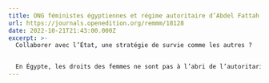 ```yaml
---
title: ONG féministes égyptiennes et régime autoritaire d’Abdel Fattah al-Sissi
url: https://journals.openedition.org/remmm/18128
date: 2022-10-21T21:43:00.000Z
excerpt: >-
  Collaborer avec l’État, une stratégie de survie comme les autres ?


  En Égypte, les droits des femmes ne sont pas à l’abri de l’autoritarisme du régime d’Abdel Fattah al-Sissi. La loi de 2017 sur les associations prévoit de sévères moyens de répression, particulièrement contre les féministes. Comme c’était déjà le cas lors de sa création en 2000, le Conseil national de la femme (CNF) est un intermédiaire privilégié du régime car il lui permet de marginaliser les militantes féministes, s’approprier leur lutte, encourager les Égyptiennes à supporter al-Sissi et limiter les ONG au secteur social. Ce « féminisme d’État » est un sujet controversé au sein des membres de la société civile, tout comme la collaboration des ONG avec le CNF qui peut permettre de se soustraire à la répression. Mon enquête ne révèle pas l’existence d’un réseau d’entraide entre les différentes ONG égyptiennes ; au contraire, le régime autoritaire a réussi à créer un esprit de compétition interne aux organisations du pays, ayant pour conséquences la désunion et l’affaiblissement de la société civile.
---
```

